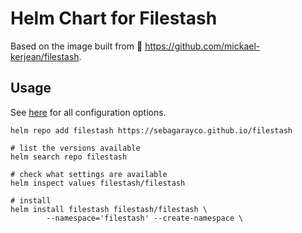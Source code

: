 # Helm Chart for Filestash

Based on the image built from :unicorn: https://github.com/mickael-kerjean/filestash.

## Usage

See [here](charts/filestash/README.md) for all configuration options.

```shell
helm repo add filestash https://sebagarayco.github.io/filestash

# list the versions available
helm search repo filestash

# check what settings are available
helm inspect values filestash/filestash

# install
helm install filestash filestash/filestash \
        --namespace='filestash' --create-namespace \
```
